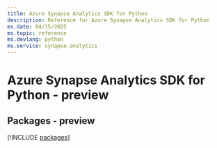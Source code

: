 ```yaml
---
title: Azure Synapse Analytics SDK for Python
description: Reference for Azure Synapse Analytics SDK for Python
ms.date: 04/15/2025
ms.topic: reference
ms.devlang: python
ms.service: synapse-analytics
---
```

# Azure Synapse Analytics SDK for Python - preview
## Packages - preview
[!INCLUDE [packages](synapse-analytics-index.md)]